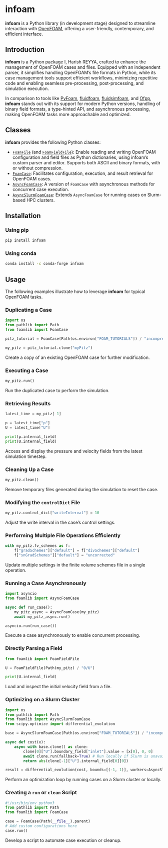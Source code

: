 # infoam

**infoam** is a Python library (in development stage) designed to streamline interaction with [OpenFOAM](https://www.openfoam.com), offering a user-friendly, contemporary, and efficient interface.

## Introduction

**infoam** is a Python package I, Harish REYYA, crafted to enhance the management of OpenFOAM cases and files. Equipped with an independent parser, it simplifies handling OpenFOAM’s file formats in Python, while its case management tools support efficient workflows, minimizing repetitive code and enabling seamless pre-processing, post-processing, and simulation execution.

In comparison to tools like [PyFoam](https://openfoamwiki.net/index.php/Contrib/PyFoam), [fluidfoam](https://github.com/fluiddyn/fluidfoam), [fluidsimfoam](https://foss.heptapod.net/fluiddyn/fluidsimfoam), and [Ofpp](https://github.com/xu-xianghua/ofpp), **infoam** stands out with its support for modern Python versions, handling of binary field formats, a type-hinted API, and asynchronous processing, making OpenFOAM tasks more approachable and optimized.

## Classes

**infoam** provides the following Python classes:

* [`FoamFile`](https://infoam-docs.readthedocs.io/en/stable/files.html#foamlib.FoamFile) (and [`FoamFieldFile`](https://infoam-docs.readthedocs.io/en/stable/files.html#foamlib.FoamFieldFile)): Enable reading and writing OpenFOAM configuration and field files as Python dictionaries, using infoam’s custom parser and editor. Supports both ASCII and binary formats, with or without compression.
* [`FoamCase`](https://infoam-docs.readthedocs.io/en/stable/cases.html#foamlib.FoamCase): Facilitates configuration, execution, and result retrieval for OpenFOAM cases.
* [`AsyncFoamCase`](https://infoam-docs.readthedocs.io/en/stable/cases.html#foamlib.AsyncFoamCase): A version of `FoamCase` with asynchronous methods for concurrent case execution.
* [`AsyncSlurmFoamCase`](https://infoam-docs.readthedocs.io/en/stable/cases.html#foamlib.AsyncSlurmFoamCase): Extends `AsyncFoamCase` for running cases on Slurm-based HPC clusters.

## Installation

### Using pip

```bash
pip install infoam
```

### Using conda

```bash
conda install -c conda-forge infoam
```

## Usage

The following examples illustrate how to leverage **infoam** for typical OpenFOAM tasks.

### Duplicating a Case

```python
import os
from pathlib import Path
from foamlib import FoamCase

pitz_tutorial = FoamCase(Path(os.environ["FOAM_TUTORIALS"]) / "incompressible/simpleFoam/pitzDaily")

my_pitz = pitz_tutorial.clone("myPitz")
```

Create a copy of an existing OpenFOAM case for further modification.

### Executing a Case

```python
my_pitz.run()
```

Run the duplicated case to perform the simulation.

### Retrieving Results

```python
latest_time = my_pitz[-1]

p = latest_time["p"]
U = latest_time["U"]

print(p.internal_field)
print(U.internal_field)
```

Access and display the pressure and velocity fields from the latest simulation timestep.

### Cleaning Up a Case

```python
my_pitz.clean()
```

Remove temporary files generated during the simulation to reset the case.

### Modifying the `controlDict` File

```python
my_pitz.control_dict["writeInterval"] = 10
```

Adjust the write interval in the case’s control settings.

### Performing Multiple File Operations Efficiently

```python
with my_pitz.fv_schemes as f:
    f["gradSchemes"]["default"] = f["divSchemes"]["default"]
    f["snGradSchemes"]["default"] = "uncorrected"
```

Update multiple settings in the finite volume schemes file in a single operation.

### Running a Case Asynchronously

```python
import asyncio
from foamlib import AsyncFoamCase

async def run_case():
    my_pitz_async = AsyncFoamCase(my_pitz)
    await my_pitz_async.run()

asyncio.run(run_case())
```

Execute a case asynchronously to enable concurrent processing.

### Directly Parsing a Field

```python
from foamlib import FoamFieldFile

U = FoamFieldFile(Path(my_pitz) / "0/U")

print(U.internal_field)
```

Load and inspect the initial velocity field from a file.

### Optimizing on a Slurm Cluster

```python
import os
from pathlib import Path
from foamlib import AsyncSlurmFoamCase
from scipy.optimize import differential_evolution

base = AsyncSlurmFoamCase(Path(os.environ["FOAM_TUTORIALS"]) / "incompressible/simpleFoam/pitzDaily")

async def cost(x):
    async with base.clone() as clone:
        clone[0]["U"].boundary_field["inlet"].value = [x[0], 0, 0]
        await clone.run(fallback=True) # Run locally if Slurm is unavailable
        return abs(clone[-1]["U"].internal_field[0][0])

result = differential_evolution(cost, bounds=[(-1, 1)], workers=AsyncSlurmFoamCase.map, polish=False)
```

Perform an optimization loop by running cases on a Slurm cluster or locally.

### Creating a `run` or `clean` Script

```python
#!/usr/bin/env python3
from pathlib import Path
from foamlib import FoamCase

case = FoamCase(Path(__file__).parent)
# Add custom configurations here
case.run()
```

Develop a script to automate case execution or cleanup.
